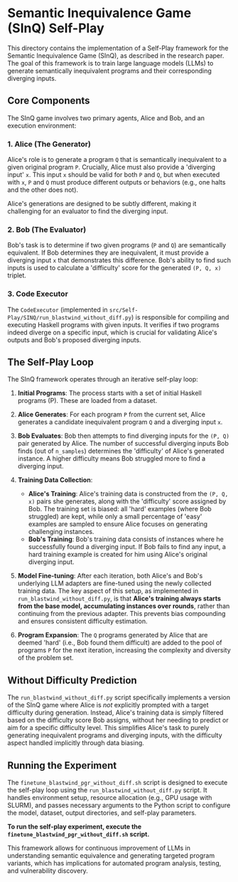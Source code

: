 # Semantic Inequivalence Game (SInQ) Self-Play

This directory contains the implementation of a Self-Play framework for the Semantic Inequivalence Game (SInQ), as described in the research paper. The goal of this framework is to train large language models (LLMs) to generate semantically inequivalent programs and their corresponding diverging inputs.

## Core Components

The SInQ game involves two primary agents, Alice and Bob, and an execution environment:

### 1. Alice (The Generator)
Alice's role is to generate a program `Q` that is semantically inequivalent to a given original program `P`. Crucially, Alice must also provide a 'diverging input' `x`. This input `x` should be valid for both `P` and `Q`, but when executed with `x`, `P` and `Q` must produce different outputs or behaviors (e.g., one halts and the other does not).

Alice's generations are designed to be subtly different, making it challenging for an evaluator to find the diverging input.

### 2. Bob (The Evaluator)
Bob's task is to determine if two given programs (`P` and `Q`) are semantically equivalent. If Bob determines they are inequivalent, it must provide a diverging input `x` that demonstrates this difference. Bob's ability to find such inputs is used to calculate a 'difficulty' score for the generated `(P, Q, x)` triplet.

### 3. Code Executor
The `CodeExecutor` (implemented in `src/Self-Play/SINQ/run_blastwind_without_diff.py`) is responsible for compiling and executing Haskell programs with given inputs. It verifies if two programs indeed diverge on a specific input, which is crucial for validating Alice's outputs and Bob's proposed diverging inputs.

## The Self-Play Loop

The SInQ framework operates through an iterative self-play loop:

1.  **Initial Programs**: The process starts with a set of initial Haskell programs (P). These are loaded from a dataset.

2.  **Alice Generates**: For each program `P` from the current set, Alice generates a candidate inequivalent program `Q` and a diverging input `x`.

3.  **Bob Evaluates**: Bob then attempts to find diverging inputs for the `(P, Q)` pair generated by Alice. The number of successful diverging inputs Bob finds (out of `n_samples`) determines the 'difficulty' of Alice's generated instance. A higher difficulty means Bob struggled more to find a diverging input.

4.  **Training Data Collection**: 
    *   **Alice's Training**: Alice's training data is constructed from the `(P, Q, x)` pairs she generates, along with the 'difficulty' score assigned by Bob. The training set is biased: all 'hard' examples (where Bob struggled) are kept, while only a small percentage of 'easy' examples are sampled to ensure Alice focuses on generating challenging instances.
    *   **Bob's Training**: Bob's training data consists of instances where he successfully found a diverging input. If Bob fails to find any input, a hard training example is created for him using Alice's original diverging input.

5.  **Model Fine-tuning**: After each iteration, both Alice's and Bob's underlying LLM adapters are fine-tuned using the newly collected training data. The key aspect of this setup, as implemented in `run_blastwind_without_diff.py`, is that **Alice's training always starts from the base model, accumulating instances over rounds**, rather than continuing from the previous adapter. This prevents bias compounding and ensures consistent difficulty estimation.

6.  **Program Expansion**: The `Q` programs generated by Alice that are deemed 'hard' (i.e., Bob found them difficult) are added to the pool of programs `P` for the next iteration, increasing the complexity and diversity of the problem set.

## Without Difficulty Prediction

The `run_blastwind_without_diff.py` script specifically implements a version of the SInQ game where Alice is *not* explicitly prompted with a target difficulty during generation. Instead, Alice's training data is simply filtered based on the difficulty score Bob assigns, without her needing to predict or aim for a specific difficulty level. This simplifies Alice's task to purely generating inequivalent programs and diverging inputs, with the difficulty aspect handled implicitly through data biasing.

## Running the Experiment

The `finetune_blastwind_pgr_without_diff.sh` script is designed to execute the self-play loop using the `run_blastwind_without_diff.py` script. It handles environment setup, resource allocation (e.g., GPU usage with SLURM), and passes necessary arguments to the Python script to configure the model, dataset, output directories, and self-play parameters.

**To run the self-play experiment, execute the `finetune_blastwind_pgr_without_diff.sh` script.**

This framework allows for continuous improvement of LLMs in understanding semantic equivalence and generating targeted program variants, which has implications for automated program analysis, testing, and vulnerability discovery. 